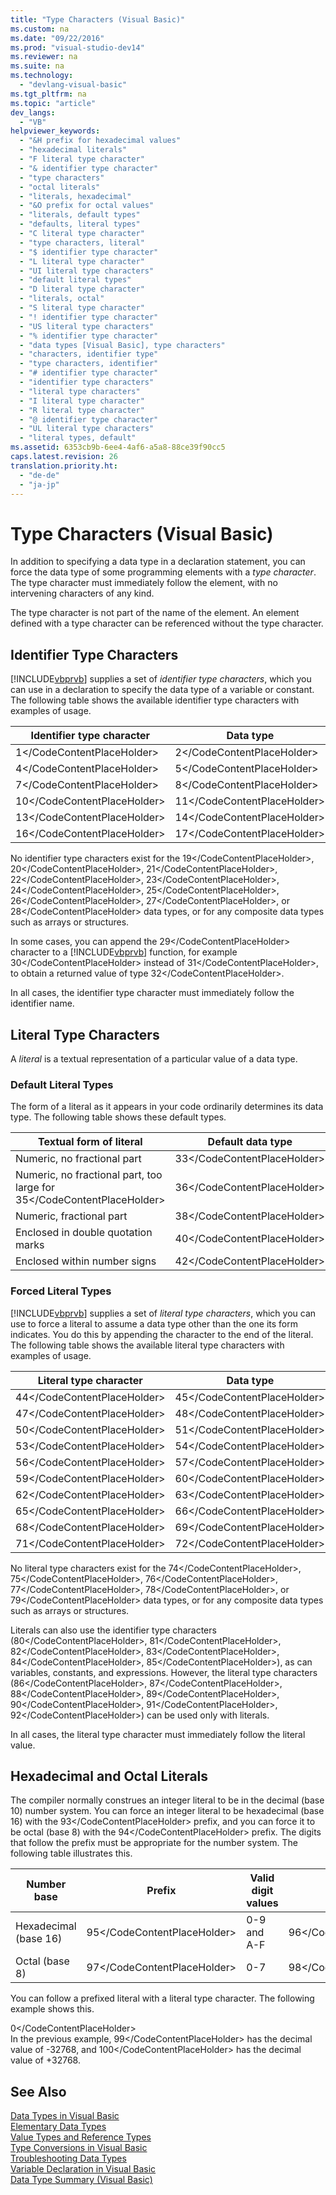 ```yaml
---
title: "Type Characters (Visual Basic)"
ms.custom: na
ms.date: "09/22/2016"
ms.prod: "visual-studio-dev14"
ms.reviewer: na
ms.suite: na
ms.technology: 
  - "devlang-visual-basic"
ms.tgt_pltfrm: na
ms.topic: "article"
dev_langs: 
  - "VB"
helpviewer_keywords: 
  - "&H prefix for hexadecimal values"
  - "hexadecimal literals"
  - "F literal type character"
  - "& identifier type character"
  - "type characters"
  - "octal literals"
  - "literals, hexadecimal"
  - "&O prefix for octal values"
  - "literals, default types"
  - "defaults, literal types"
  - "C literal type character"
  - "type characters, literal"
  - "$ identifier type character"
  - "L literal type character"
  - "UI literal type characters"
  - "default literal types"
  - "D literal type character"
  - "literals, octal"
  - "S literal type character"
  - "! identifier type character"
  - "US literal type characters"
  - "% identifier type character"
  - "data types [Visual Basic], type characters"
  - "characters, identifier type"
  - "type characters, identifier"
  - "# identifier type character"
  - "identifier type characters"
  - "literal type characters"
  - "I literal type character"
  - "R literal type character"
  - "@ identifier type character"
  - "UL literal type characters"
  - "literal types, default"
ms.assetid: 6353cb9b-6ee4-4af6-a5a8-88ce39f90cc5
caps.latest.revision: 26
translation.priority.ht: 
  - "de-de"
  - "ja-jp"
---
```

# Type Characters (Visual Basic)
In addition to specifying a data type in a declaration statement, you can force the data type of some programming elements with a *type character*. The type character must immediately follow the element, with no intervening characters of any kind.  
  
 The type character is not part of the name of the element. An element defined with a type character can be referenced without the type character.  
  
## Identifier Type Characters  
 [!INCLUDE[vbprvb](../vs140/includes/vbprvb_md.md)] supplies a set of *identifier type characters*, which you can use in a declaration to specify the data type of a variable or constant. The following table shows the available identifier type characters with examples of usage.  
  
|Identifier type character|Data type|Example|  
|-------------------------------|---------------|-------------|  
|<CodeContentPlaceHolder>1\</CodeContentPlaceHolder>|<CodeContentPlaceHolder>2\</CodeContentPlaceHolder>|<CodeContentPlaceHolder>3\</CodeContentPlaceHolder>|  
|<CodeContentPlaceHolder>4\</CodeContentPlaceHolder>|<CodeContentPlaceHolder>5\</CodeContentPlaceHolder>|<CodeContentPlaceHolder>6\</CodeContentPlaceHolder>|  
|<CodeContentPlaceHolder>7\</CodeContentPlaceHolder>|<CodeContentPlaceHolder>8\</CodeContentPlaceHolder>|<CodeContentPlaceHolder>9\</CodeContentPlaceHolder>|  
|<CodeContentPlaceHolder>10\</CodeContentPlaceHolder>|<CodeContentPlaceHolder>11\</CodeContentPlaceHolder>|<CodeContentPlaceHolder>12\</CodeContentPlaceHolder>|  
|<CodeContentPlaceHolder>13\</CodeContentPlaceHolder>|<CodeContentPlaceHolder>14\</CodeContentPlaceHolder>|<CodeContentPlaceHolder>15\</CodeContentPlaceHolder>|  
|<CodeContentPlaceHolder>16\</CodeContentPlaceHolder>|<CodeContentPlaceHolder>17\</CodeContentPlaceHolder>|<CodeContentPlaceHolder>18\</CodeContentPlaceHolder>|  
  
 No identifier type characters exist for the <CodeContentPlaceHolder>19\</CodeContentPlaceHolder>, <CodeContentPlaceHolder>20\</CodeContentPlaceHolder>, <CodeContentPlaceHolder>21\</CodeContentPlaceHolder>, <CodeContentPlaceHolder>22\</CodeContentPlaceHolder>, <CodeContentPlaceHolder>23\</CodeContentPlaceHolder>, <CodeContentPlaceHolder>24\</CodeContentPlaceHolder>, <CodeContentPlaceHolder>25\</CodeContentPlaceHolder>, <CodeContentPlaceHolder>26\</CodeContentPlaceHolder>, <CodeContentPlaceHolder>27\</CodeContentPlaceHolder>, or <CodeContentPlaceHolder>28\</CodeContentPlaceHolder> data types, or for any composite data types such as arrays or structures.  
  
 In some cases, you can append the <CodeContentPlaceHolder>29\</CodeContentPlaceHolder> character to a [!INCLUDE[vbprvb](../vs140/includes/vbprvb_md.md)] function, for example <CodeContentPlaceHolder>30\</CodeContentPlaceHolder> instead of <CodeContentPlaceHolder>31\</CodeContentPlaceHolder>, to obtain a returned value of type <CodeContentPlaceHolder>32\</CodeContentPlaceHolder>.  
  
 In all cases, the identifier type character must immediately follow the identifier name.  
  
## Literal Type Characters  
 A *literal* is a textual representation of a particular value of a data type.  
  
### Default Literal Types  
 The form of a literal as it appears in your code ordinarily determines its data type. The following table shows these default types.  
  
|Textual form of literal|Default data type|Example|  
|-----------------------------|-----------------------|-------------|  
|Numeric, no fractional part|<CodeContentPlaceHolder>33\</CodeContentPlaceHolder>|<CodeContentPlaceHolder>34\</CodeContentPlaceHolder>|  
|Numeric, no fractional part, too large for <CodeContentPlaceHolder>35\</CodeContentPlaceHolder>|<CodeContentPlaceHolder>36\</CodeContentPlaceHolder>|<CodeContentPlaceHolder>37\</CodeContentPlaceHolder>|  
|Numeric, fractional part|<CodeContentPlaceHolder>38\</CodeContentPlaceHolder>|<CodeContentPlaceHolder>39\</CodeContentPlaceHolder>|  
|Enclosed in double quotation marks|<CodeContentPlaceHolder>40\</CodeContentPlaceHolder>|<CodeContentPlaceHolder>41\</CodeContentPlaceHolder>|  
|Enclosed within number signs|<CodeContentPlaceHolder>42\</CodeContentPlaceHolder>|<CodeContentPlaceHolder>43\</CodeContentPlaceHolder>|  
  
### Forced Literal Types  
 [!INCLUDE[vbprvb](../vs140/includes/vbprvb_md.md)] supplies a set of *literal type characters*, which you can use to force a literal to assume a data type other than the one its form indicates. You do this by appending the character to the end of the literal. The following table shows the available literal type characters with examples of usage.  
  
|Literal type character|Data type|Example|  
|----------------------------|---------------|-------------|  
|<CodeContentPlaceHolder>44\</CodeContentPlaceHolder>|<CodeContentPlaceHolder>45\</CodeContentPlaceHolder>|<CodeContentPlaceHolder>46\</CodeContentPlaceHolder>|  
|<CodeContentPlaceHolder>47\</CodeContentPlaceHolder>|<CodeContentPlaceHolder>48\</CodeContentPlaceHolder>|<CodeContentPlaceHolder>49\</CodeContentPlaceHolder>|  
|<CodeContentPlaceHolder>50\</CodeContentPlaceHolder>|<CodeContentPlaceHolder>51\</CodeContentPlaceHolder>|<CodeContentPlaceHolder>52\</CodeContentPlaceHolder>|  
|<CodeContentPlaceHolder>53\</CodeContentPlaceHolder>|<CodeContentPlaceHolder>54\</CodeContentPlaceHolder>|<CodeContentPlaceHolder>55\</CodeContentPlaceHolder>|  
|<CodeContentPlaceHolder>56\</CodeContentPlaceHolder>|<CodeContentPlaceHolder>57\</CodeContentPlaceHolder>|<CodeContentPlaceHolder>58\</CodeContentPlaceHolder>|  
|<CodeContentPlaceHolder>59\</CodeContentPlaceHolder>|<CodeContentPlaceHolder>60\</CodeContentPlaceHolder>|<CodeContentPlaceHolder>61\</CodeContentPlaceHolder>|  
|<CodeContentPlaceHolder>62\</CodeContentPlaceHolder>|<CodeContentPlaceHolder>63\</CodeContentPlaceHolder>|<CodeContentPlaceHolder>64\</CodeContentPlaceHolder>|  
|<CodeContentPlaceHolder>65\</CodeContentPlaceHolder>|<CodeContentPlaceHolder>66\</CodeContentPlaceHolder>|<CodeContentPlaceHolder>67\</CodeContentPlaceHolder>|  
|<CodeContentPlaceHolder>68\</CodeContentPlaceHolder>|<CodeContentPlaceHolder>69\</CodeContentPlaceHolder>|<CodeContentPlaceHolder>70\</CodeContentPlaceHolder>|  
|<CodeContentPlaceHolder>71\</CodeContentPlaceHolder>|<CodeContentPlaceHolder>72\</CodeContentPlaceHolder>|<CodeContentPlaceHolder>73\</CodeContentPlaceHolder>|  
  
 No literal type characters exist for the <CodeContentPlaceHolder>74\</CodeContentPlaceHolder>, <CodeContentPlaceHolder>75\</CodeContentPlaceHolder>, <CodeContentPlaceHolder>76\</CodeContentPlaceHolder>, <CodeContentPlaceHolder>77\</CodeContentPlaceHolder>, <CodeContentPlaceHolder>78\</CodeContentPlaceHolder>, or <CodeContentPlaceHolder>79\</CodeContentPlaceHolder> data types, or for any composite data types such as arrays or structures.  
  
 Literals can also use the identifier type characters (<CodeContentPlaceHolder>80\</CodeContentPlaceHolder>, <CodeContentPlaceHolder>81\</CodeContentPlaceHolder>, <CodeContentPlaceHolder>82\</CodeContentPlaceHolder>, <CodeContentPlaceHolder>83\</CodeContentPlaceHolder>, <CodeContentPlaceHolder>84\</CodeContentPlaceHolder>, <CodeContentPlaceHolder>85\</CodeContentPlaceHolder>), as can variables, constants, and expressions. However, the literal type characters (<CodeContentPlaceHolder>86\</CodeContentPlaceHolder>, <CodeContentPlaceHolder>87\</CodeContentPlaceHolder>, <CodeContentPlaceHolder>88\</CodeContentPlaceHolder>, <CodeContentPlaceHolder>89\</CodeContentPlaceHolder>, <CodeContentPlaceHolder>90\</CodeContentPlaceHolder>, <CodeContentPlaceHolder>91\</CodeContentPlaceHolder>, <CodeContentPlaceHolder>92\</CodeContentPlaceHolder>) can be used only with literals.  
  
 In all cases, the literal type character must immediately follow the literal value.  
  
## Hexadecimal and Octal Literals  
 The compiler normally construes an integer literal to be in the decimal (base 10) number system. You can force an integer literal to be hexadecimal (base 16) with the <CodeContentPlaceHolder>93\</CodeContentPlaceHolder> prefix, and you can force it to be octal (base 8) with the <CodeContentPlaceHolder>94\</CodeContentPlaceHolder> prefix. The digits that follow the prefix must be appropriate for the number system. The following table illustrates this.  
  
|Number base|Prefix|Valid digit values|Example|  
|-----------------|------------|------------------------|-------------|  
|Hexadecimal (base 16)|<CodeContentPlaceHolder>95\</CodeContentPlaceHolder>|0-9 and A-F|<CodeContentPlaceHolder>96\</CodeContentPlaceHolder>|  
|Octal (base 8)|<CodeContentPlaceHolder>97\</CodeContentPlaceHolder>|0-7|<CodeContentPlaceHolder>98\</CodeContentPlaceHolder>|  
  
 You can follow a prefixed literal with a literal type character. The following example shows this.  
  
<CodeContentPlaceHolder>0\</CodeContentPlaceHolder>  
 In the previous example, <CodeContentPlaceHolder>99\</CodeContentPlaceHolder> has the decimal value of -32768, and <CodeContentPlaceHolder>100\</CodeContentPlaceHolder> has the decimal value of +32768.  
  
## See Also  
 [Data Types in Visual Basic](../vs140/data-types-in-visual-basic.md)   
 [Elementary Data Types](../vs140/elementary-data-types--visual-basic-.md)   
 [Value Types and Reference Types](../vs140/value-types-and-reference-types.md)   
 [Type Conversions in Visual Basic](../vs140/type-conversions-in-visual-basic.md)   
 [Troubleshooting Data Types](../vs140/troubleshooting-data-types--visual-basic-.md)   
 [Variable Declaration in Visual Basic](../vs140/variable-declaration-in-visual-basic.md)   
 [Data Type Summary (Visual Basic)](../vs140/data-type-summary--visual-basic-.md)